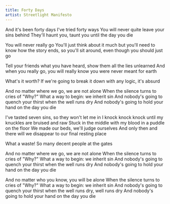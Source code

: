 ```yaml
---
title: Forty Days
artist: Streetlight Manifesto
---
```


And it's been forty days
I've tried forty ways
You will never quite leave your sins behind
They'll haunt you, taunt you until the day you die

You will never really go
You'll just think about it much but you'll need to know
how the story ends,
so you'll sit around, 
even though you should just go

Tell your friends what you have heard, 
show them all the lies unlearned
And when you really go, 
you will really know 
you were never meant for earth

What's it worth?
If we're going to break it down with any logic, it's absurd

And no matter where we go, we are not alone
When the silence turns to cries of "Why?"
What a way to begin: we inherit sin
And nobody's going to quench your thirst when the well runs dry
And nobody's going to hold your hand on the day you die

I've tasted seven sins, 
so they won't let me in
I knock knock knock until my knuckles are bruised and raw
Stuck in the middle with my blood in a puddle on the floor
We made our beds, 
we'll judge ourselves
And only then and there 
will we disappear 
to our final resting place

What a waste!
So many decent people at the gates

And no matter where we go, we are not alone
When the silence turns to cries of "Why?"
What a way to begin: we inherit sin
And nobody's going to quench your thirst when the well runs dry
And nobody's going to hold your hand on the day you die

And no matter who you know, you will be alone
When the silence turns to cries of "Why?"
What a way to begin: we inherit sin
And nobody's going to quench your thirst when the well runs dry, well runs dry
And nobody's going to hold your hand on the day you die 